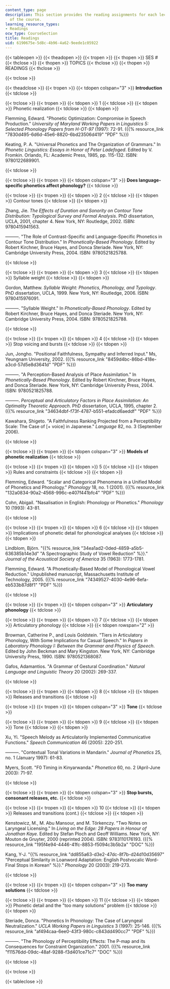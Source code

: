 ```yaml
---
content_type: page
description: This section provides the reading assignments for each lecture topic
  of the course.
learning_resource_types:
- Readings
ocw_type: CourseSection
title: Readings
uid: 6190675e-5d8c-4b96-4a62-9eede1c05922
---
```


{{< tableopen >}}
{{< theadopen >}}
{{< tropen >}}
{{< thopen >}}
SES #
{{< thclose >}}
{{< thopen >}}
TOPICS
{{< thclose >}}
{{< thopen >}}
READINGS
{{< thclose >}}

{{< trclose >}}

{{< theadclose >}}
{{< tropen >}}
{{< tdopen colspan="3" >}}
**Introduction**
{{< tdclose >}}

{{< trclose >}}
{{< tropen >}}
{{< tdopen >}}
1
{{< tdclose >}}
{{< tdopen >}}
Phonetic realization
{{< tdclose >}}
{{< tdopen >}}


Flemming, Edward. "Phonetic Optimization: Compromise in Speech Production." _University of Maryland Working Papers in Linguistics 5: Selected Phonology Papers from H-OT-97_ (1997): 72-91. ({{% resource_link "7830d495-6d6d-45e6-8820-6bd23506d419" "PDF" %}})

Keating, P. A. "Universal Phonetics and The Organization of Grammars." In _Phonetic Linguistics: Essays in Honor of Peter Ladefoged_. Edited by V. Fromkin. Orlando, FL: Academic Press, 1985, pp. 115-132. ISBN: 9780122689901.


{{< tdclose >}}

{{< trclose >}}
{{< tropen >}}
{{< tdopen colspan="3" >}}
**Does language-specific phonetics affect phonology?**
{{< tdclose >}}

{{< trclose >}}
{{< tropen >}}
{{< tdopen >}}
2
{{< tdclose >}}
{{< tdopen >}}
Contour tones
{{< tdclose >}}
{{< tdopen >}}


Zhang, Jie. _The Effects of Duration and Sonority on Contour Tone Distribution: Typological Survey and Formal Analysis_. PhD dissertation, UCLA, 2001, chapter 4. New York, NY: Routledge, 2002. ISBN: 9780415941563.

———. "The Role of Contrast-Specific and Language-Specific Phonetics in Contour Tone Distribution." In _Phonetically-Based Phonology_. Edited by Robert Kirchner, Bruce Hayes, and Donca Steriade. New York, NY: Cambridge University Press, 2004. ISBN: 9780521825788.


{{< tdclose >}}

{{< trclose >}}
{{< tropen >}}
{{< tdopen >}}
3
{{< tdclose >}}
{{< tdopen >}}
Syllable weight
{{< tdclose >}}
{{< tdopen >}}


Gordon, Matthew. _Syllable Weight: Phonetics, Phonology, and Typology_. PhD dissertation, UCLA, 1999. New York, NY: Routledge, 2006. ISBN: 9780415976091.

———. "Syllable Weight." In _Phonetically-Based Phonology_. Edited by Robert Kirchner, Bruce Hayes, and Donca Steriade. New York, NY: Cambridge University Press, 2004. ISBN: 9780521825788.


{{< tdclose >}}

{{< trclose >}}
{{< tropen >}}
{{< tdopen >}}
4
{{< tdclose >}}
{{< tdopen >}}
Stop voicing and bursts
{{< tdclose >}}
{{< tdopen >}}


Jun, Jongho. "Positional Faithfulness, Sympathy and Inferred Input." Ms, Yeungnam University, 2002. ({{% resource_link "8459d4bc-86bd-418e-a3cd-57d5e8d3641d" "PDF" %}})

———. "A Perception-Based Analysis of Place Assimilation." In _Phonetically-Based Phonology_. Edited by Robert Kirchner, Bruce Hayes, and Donca Steriade. New York, NY: Cambridge University Press, 2004. ISBN: 9780521825788.

———. _Perceptual and Articulatory Factors in Place Assimilation: An Optimality Theoretic Approach_. PhD dissertation, UCLA, 1995, chapter 2. ({{% resource_link "34634dbf-f73f-4787-b551-efadcd6aeddf" "PDF" %}})

Kawahara, Shigeto. "A Faithfulness Ranking Projected from a Perceptibility Scale: The Case of \[+ voice\] in Japanese." _Language_ 82, no. 3 (September 2006).


{{< tdclose >}}

{{< trclose >}}
{{< tropen >}}
{{< tdopen colspan="3" >}}
**Models of phonetic realization**
{{< tdclose >}}

{{< trclose >}}
{{< tropen >}}
{{< tdopen >}}
5
{{< tdclose >}}
{{< tdopen >}}
Rules and constraints
{{< tdclose >}}
{{< tdopen >}}


Flemming, Edward. "Scalar and Categorical Phenomena in a Unified Model of Phonetics and Phonology." _Phonology_ 18, no. 1 (2001). ({{% resource_link "132a0834-90a2-4568-996c-e407f441bfc4" "PDF" %}})

Cohn, Abigail. "Nasalisation in English: Phonology or Phonetics." _Phonology_ 10 (1993): 43-81.


{{< tdclose >}}

{{< trclose >}}
{{< tropen >}}
{{< tdopen >}}
6
{{< tdclose >}}
{{< tdopen >}}
Implications of phonetic detail for phonological analyses
{{< tdclose >}}
{{< tdopen >}}


Lindblom, Björn. "{{% resource_link "34ea1ad2-0ded-4859-a5b5-636385b14e3d" "A Spectrographic Study of Vowel Reduction" %}}." _Journal of the Acoustical Society of America_ 35 (1963): 1773-1781.

Flemming, Edward. "A Phonetically-Based Model of Phonological Vowel Reduction." Unpublished manuscript, Massachusetts Institute of Technology, 2005. ({{% resource_link "74349527-4030-4e96-8efa-eb533b87d8f1" "PDF" %}})


{{< tdclose >}}

{{< trclose >}}
{{< tropen >}}
{{< tdopen colspan="3" >}}
**Articulatory phonology**
{{< tdclose >}}

{{< trclose >}}
{{< tropen >}}
{{< tdopen >}}
7
{{< tdclose >}}
{{< tdopen >}}
Articulatory phonology
{{< tdclose >}}
{{< tdopen rowspan="2" >}}


Browman, Catherine P., and Louis Goldstein. "Tiers in Articulatory Phonology, With Some Implications for Casual Speech." In _Papers in Laboratory Phonology I: Between the Grammar and Physics of Speech_. Edited by John Beckman and Mary Kingston. New York, NY: Cambridge University Press, 1990. ISBN: 9780521368087.

Gafos, Adamantios. "A Grammar of Gestural Coordination." _Natural Language and Linguistic Theory_ 20 (2002): 269-337.


{{< tdclose >}}

{{< trclose >}}
{{< tropen >}}
{{< tdopen >}}
8
{{< tdclose >}}
{{< tdopen >}}
Releases and transitions
{{< tdclose >}}

{{< trclose >}}
{{< tropen >}}
{{< tdopen colspan="3" >}}
**Tone**
{{< tdclose >}}

{{< trclose >}}
{{< tropen >}}
{{< tdopen >}}
9
{{< tdclose >}}
{{< tdopen >}}
Tone
{{< tdclose >}}
{{< tdopen >}}


Xu, Yi. "Speech Melody as Articulatorily Implemented Communicative Functions." _Speech Communication_ 46 (2005): 220-251.

———. "Contextual Tonal Variations in Mandarin." _Journal of Phonetics_ 25, no. 1 (January 1997): 61-83.

Myers, Scott. "F0 Timing in Kinyarwanda." _Phonetica_ 60, no. 2 (April-June 2003): 71-97.


{{< tdclose >}}

{{< trclose >}}
{{< tropen >}}
{{< tdopen colspan="3" >}}
**Stop bursts, consonant releases, etc.**
{{< tdclose >}}

{{< trclose >}}
{{< tropen >}}
{{< tdopen >}}
10
{{< tdclose >}}
{{< tdopen >}}
Releases and transitions (cont.)
{{< tdclose >}}
{{< tdopen >}}


Kenstowicz, M., M. Abu Mansour, and M. Törkenczy. "Two Notes on Laryngeal Licensing." In _Living on the Edge: 28 Papers in Honour of Jonathan Kaye_. Edited by Stefan Ploch and Geoff Williams. New York, NY: Mouton de Gruyter, 2000 (reprinted 2004). ISBN: 9783110176193. ({{% resource_link "195f4e94-4446-41fc-8853-f5094c3b5b2a" "DOC" %}})

Kang, Y-J. "{{% resource_link "dd855a63-d3e2-47dc-8f7b-d24d10d35697" "Perceptual Similarity in Loanword Adaptation: English Postvocalic Word-Final Stops in Korean" %}}." _Phonology_ 20 (2003): 219-273.


{{< tdclose >}}

{{< trclose >}}
{{< tropen >}}
{{< tdopen colspan="3" >}}
**Too many solutions**
{{< tdclose >}}

{{< trclose >}}
{{< tropen >}}
{{< tdopen >}}
11
{{< tdclose >}}
{{< tdopen >}}
Phonetic detail and the "too many solutions" problem
{{< tdclose >}}
{{< tdopen >}}


Steriade, Donca. "Phonetics In Phonology: The Case of Laryngeal Neutralization." _UCLA Working Papers in Linguistics_ 3 (1997): 25-146. ({{% resource_link "af494caa-6ee0-43f3-980c-c843dd490cc7" "PDF" %}})

———. "The Phonology of Perceptibility Effects: The P-map and its Consequences for Constraint Organization." 2001. ({{% resource_link "f11576dd-09dc-48af-9288-f3d401ce71c7" "DOC" %}})


{{< tdclose >}}

{{< trclose >}}

{{< tableclose >}}
